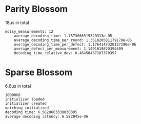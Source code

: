 
# Parity Blossom

18us in total

```
noisy_measurements: 12
    average_decoding_time: 1.7573666515329313e-05
    average_decoding_time_per_round: 1.351820501179178e-06
    average_decoding_time_per_defect: 1.1764147328157196e-06
    average_defect_per_measurement: 1.1491019820396409
    decoding_time_relative_dev: 0.46450437187370397
```

# Sparse Blossom

6.6us in total

```
1000008
initializer loaded
initializer created
matching initialized
decoding time: 6.5828663330030395
average decoding latency: 6.582945e-06
```
